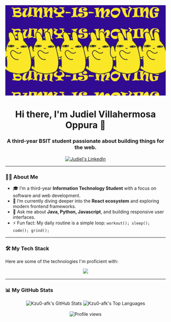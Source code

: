 <div align="center">
  <!-- THIS IS THE CORRECTED IMAGE LINK -->
  <img src=https://github.com/Kzu0-afk/Kzu0-afk/blob/main/mashlegif.gif?raw=true" alt="Profile Banner" width="800">
  
  <h1>Hi there, I'm Judiel Villahermosa Oppura 👋</h1>
  <h3>A third-year BSIT student passionate about building things for the web.</h3>
  
  <p>
    <!-- REMEMBER to replace YOUR_LINKEDIN_USERNAME with your actual LinkedIn username -->
    <a href="https://linkedin.com/in/YOUR_LINKEDIN_USERNAME" target="blank">
      <img align="center" src="https://img.shields.io/badge/linkedin-%230077B5.svg?style=for-the-badge&logo=linkedin&logoColor=white" alt="Judiel's LinkedIn" />
    </a>
  </p>
</div>

---

### 👨‍💻 About Me

- 🎓 I’m a third-year **Information Technology Student** with a focus on software and web development.
- 🌱 I’m currently diving deeper into the **React ecosystem** and exploring modern frontend frameworks.
- 💬 Ask me about **Java, Python, Javascript**, and building responsive user interfaces.
- ⚡ Fun fact: My daily routine is a simple loop: `workout(); sleep(); code(); grind();`

---

### 🛠️ My Tech Stack

Here are some of the technologies I'm proficient with:

<p align="center">
  <a href="https://skillicons.dev">
    <img src="https://skillicons.dev/icons?i=html,css,javascript,react,tailwind,c,java,python&perline=4&theme=dark" />
  </a>
</p>

---

### 📊 My GitHub Stats

<div align="center">
  <img src="https://github-readme-stats.vercel.app/api?username=Kzu0-afk&show_icons=true&theme=github_dark&hide_border=true&count_private=true" alt="Kzu0-afk's GitHub Stats" />
  <img src="https://github-readme-stats.vercel.app/api/top-langs/?username=Kzu0-afk&layout=compact&theme=github_dark&hide_border=true&count_private=true" alt="Kzu0-afk's Top Languages" />
</div>

<div align="center">
<br>
<img src="https://komarev.com/ghpvc/?username=kzu0-afk&label=Profile%20Views&color=0e75b6&style=flat-square" alt="Profile views" />
</div>


